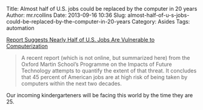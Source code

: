 Title: Almost half of U.S. jobs could be replaced by the computer in 20 years
Author: mr.rcollins
Date: 2013-09-16 10:36
Slug: almost-half-of-u-s-jobs-could-be-replaced-by-the-computer-in-20-years
Category: Asides
Tags: automation

[Report Suggests Nearly Half of U.S. Jobs Are Vulnerable to Computerization](http://www.technologyreview.com/view/519241/report-suggests-nearly-half-of-us-jobs-are-vulnerable-to-computerization/)

>A recent report (which is not online, but summarized here) from the Oxford Martin School’s Programme on the Impacts of Future Technology attempts to quantify the extent of that threat. It concludes that 45 percent of American jobs are at high risk of being taken by computers within the next two decades.

Our incoming kindergarteners will be facing this world by the time they are 25.